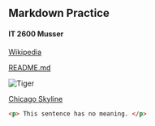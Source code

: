 ## Markdown Practice

#### IT 2600 Musser

[Wikipedia](https://en.wikipedia.org)

[README.md](../master/README.md)

![Tiger](../master/Tiger.jpg)

[Chicago Skyline](http://minerwines.com/wp-content/uploads/2017/03/blog_chicago_skyline.jpg)


```HTML
<p> This sentence has no meaning. </p>
```
